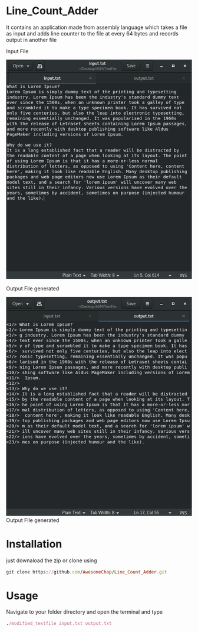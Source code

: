 # Line_Count_Adder
It contains an application made from assembly language which takes a file as input and adds line counter to the file at every 64 bytes and records output in another file   
   
Input File    

![alt text](input.png "Input File")   

Output File generated   

![alt text](output.png "Output File Generated")
Output FIle generated

# Installation
just downaload the zip or clone using
```ruby
git clone https://github.com/AwesomeChap/Line_Count_Adder.git
```
# Usage
Navigate to your folder directory and open the terminal and type
```ruby
./modified_textfile input.txt output.txt
```

